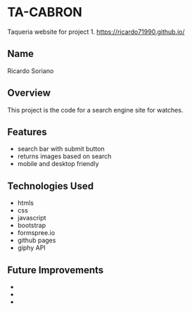 # TA-CABRON
Taqueria website for project 1.
https://ricardo71990.github.io/

## Name
Ricardo Soriano

## Overview 
This project is the code for a search engine site for watches.

## Features
- search bar with submit button
- returns images based on search
- mobile and desktop friendly



## Technologies Used
- htmls
- css
- javascript
- bootstrap
- formspree.io
- github pages
- giphy API


## Future Improvements 
-
-
-
